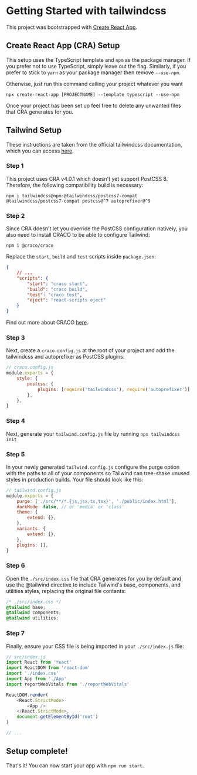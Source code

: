 # Getting Started with tailwindcss

This project was bootstrapped with [Create React App](https://github.com/facebook/create-react-app).

## Create React App (CRA) Setup

This setup uses the TypeScript template and `npm` as the package manager. If you prefer not to use TypeScript, simply leave out the flag. Similarly, if you prefer to stick to `yarn` as your package manager then remove `--use-npm`.

Otherwise, just run this command calling your project whatever you want

`npx create-react-app [PROJECTNAME] --template typescript --use-npm`

Once your project has been set up feel free to delete any unwanted files that CRA generates for you.

## Tailwind Setup

These instructions are taken from the official tailwindcss documentation, which you can access [here](https://tailwindcss.com/docs/installation).

### Step 1

This project uses CRA v4.0.1 which doesn't yet support PostCSS 8. Therefore, the following compatibility build is necessary:

`npm i tailwindcss@npm:@tailwindcss/postcss7-compat @tailwindcss/postcss7-compat postcss@^7 autoprefixer@^9`

### Step 2

Since CRA doesn't let you override the PostCSS configuration natively, you also need to install CRACO to be able to configure Tailwind:

`npm i @craco/craco`

Replace the `start`, `build` and `test` scripts inside `package.json`:

```json
{
    // ...
    "scripts": {
        "start": "craco start",
        "build": "craco build",
        "test": "craco test",
        "eject": "react-scripts eject"
    }
}
```

Find out more about CRACO [here](https://github.com/gsoft-inc/craco).

### Step 3

Next, create a `craco.config.js` at the root of your project and add the tailwindcss and autoprefixer as PostCSS plugins:

```javascript
// craco.config.js
module.exports = {
    style: {
        postcss: {
            plugins: [require('tailwindcss'), require('autoprefixer')],
        },
    },
}
```

### Step 4

Next, generate your `tailwind.config.js` file by running `npx tailwindcss init`

### Step 5

In your newly generated `tailwind.config.js` configure the purge option with the paths to all of your components so Tailwind can tree-shake unused styles in production builds. Your file should look like this:

```javascript
// tailwind.config.js
module.exports = {
    purge: ['./src/**/*.{js,jsx,ts,tsx}', './public/index.html'],
    darkMode: false, // or 'media' or 'class'
    theme: {
        extend: {},
    },
    variants: {
        extend: {},
    },
    plugins: [],
}
```

### Step 6

Open the `./src/index.css` file that CRA generates for you by default and use the @tailwind directive to include Tailwind's base, components, and utilities styles, replacing the original file contents:

```css
/* ./src/index.css */
@tailwind base;
@tailwind components;
@tailwind utilities;
```

### Step 7

Finally, ensure your CSS file is being imported in your `./src/index.js` file:

```javascript
// src/index.js
import React from 'react'
import ReactDOM from 'react-dom'
import './index.css'
import App from './App'
import reportWebVitals from './reportWebVitals'

ReactDOM.render(
    <React.StrictMode>
        <App />
    </React.StrictMode>,
    document.getElementById('root')
)

// ...
```

## Setup complete!

That's it! You can now start your app with `npm run start`.
